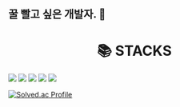 ## 꿀 빨고 싶은 개발자. 👋

<div align=center><h1>📚 STACKS</h1></div>

<img src="https://img.shields.io/badge/Python-3776AB?style=for-the-badge&logo=Python&logoColor=white">
<img src="https://img.shields.io/badge/mysql-4479A1?style=for-the-badge&logo=mysql&logoColor=white">
<img src="https://img.shields.io/badge/C-A8B9CC?style=for-the-badge&logo=C&logoColor=white">
<img src="https://img.shields.io/badge/Pinecone-3DA8F5?style=for-the-badge&logo=Pinboard&logoColor=white">
<img src="https://img.shields.io/badge/Upstage-FF5733?style=for-the-badge&logo=OpenAI&logoColor=white">


[![Solved.ac Profile](http://mazassumnida.wtf/api/v2/generate_badge?boj=wns00320)](https://solved.ac/wns00320/)
